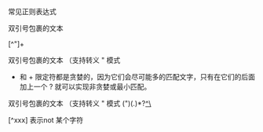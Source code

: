 常见正则表达式


双引号包裹的文本


[^"]+


双引号包裹的文本 （支持转义 \" 模式

* 和 + 限定符都是贪婪的，因为它们会尽可能多的匹配文字，只有在它们的后面加上一个 ? 就可以实现非贪婪或最小匹配。



双引号包裹的文本 （支持转义 \" 模式
(\")(.)*?[^\\](\")



[^xxx]   表示not 某个字符
 